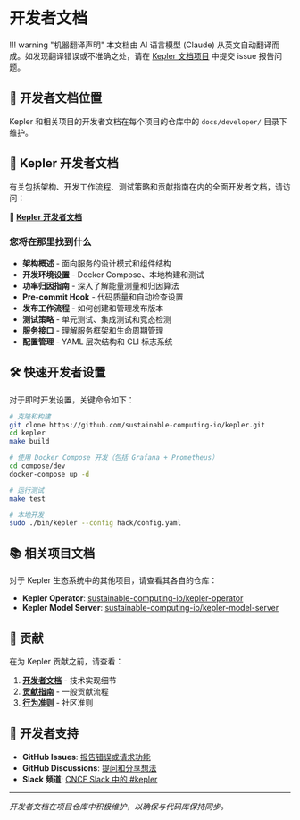 # 开发者文档

!!! warning "机器翻译声明"
    本文档由 AI 语言模型 (Claude) 从英文自动翻译而成。如发现翻译错误或不准确之处，请在 [Kepler 文档项目](https://github.com/sustainable-computing-io/kepler-doc/issues) 中提交 issue 报告问题。

## 📍 开发者文档位置

Kepler 和相关项目的开发者文档在每个项目的仓库中的 `docs/developer/` 目录下维护。

## 🔗 Kepler 开发者文档

有关包括架构、开发工作流程、测试策略和贡献指南在内的全面开发者文档，请访问：

**🚀 [Kepler 开发者文档](https://github.com/sustainable-computing-io/kepler/tree/main/docs/developer)**

### 您将在那里找到什么

- **架构概述** - 面向服务的设计模式和组件结构
- **开发环境设置** - Docker Compose、本地构建和测试
- **功率归因指南** - 深入了解能量测量和归因算法
- **Pre-commit Hook** - 代码质量和自动检查设置
- **发布工作流程** - 如何创建和管理发布版本
- **测试策略** - 单元测试、集成测试和竞态检测
- **服务接口** - 理解服务框架和生命周期管理
- **配置管理** - YAML 层次结构和 CLI 标志系统

## 🛠️ 快速开发者设置

对于即时开发设置，关键命令如下：

```bash
# 克隆和构建
git clone https://github.com/sustainable-computing-io/kepler.git
cd kepler
make build

# 使用 Docker Compose 开发（包括 Grafana + Prometheus）
cd compose/dev
docker-compose up -d

# 运行测试
make test

# 本地开发
sudo ./bin/kepler --config hack/config.yaml
```

## 📚 相关项目文档

对于 Kepler 生态系统中的其他项目，请查看其各自的仓库：

- **Kepler Operator**: [sustainable-computing-io/kepler-operator](https://github.com/sustainable-computing-io/kepler-operator)
- **Kepler Model Server**: [sustainable-computing-io/kepler-model-server](https://github.com/sustainable-computing-io/kepler-model-server)

## 🤝 贡献

在为 Kepler 贡献之前，请查看：

1. **[开发者文档](https://github.com/sustainable-computing-io/kepler/tree/main/docs/developer)** - 技术实现细节
2. **[贡献指南](../../project/contributing.zh.md)** - 一般贡献流程
3. **[行为准则](https://github.com/sustainable-computing-io/kepler/blob/main/CODE_OF_CONDUCT.md)** - 社区准则

## 💬 开发者支持

- **GitHub Issues**: [报告错误或请求功能](https://github.com/sustainable-computing-io/kepler/issues)
- **GitHub Discussions**: [提问和分享想法](https://github.com/sustainable-computing-io/kepler/discussions)
- **Slack 频道**: [CNCF Slack 中的 #kepler](https://cloud-native.slack.com/archives/C06HYDN4A01)

---

*开发者文档在项目仓库中积极维护，以确保与代码库保持同步。*

